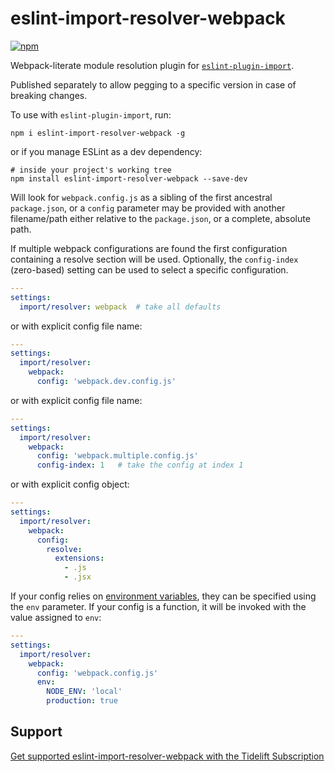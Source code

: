 # eslint-import-resolver-webpack

[![npm](https://img.shields.io/npm/v/eslint-import-resolver-webpack.svg)](https://www.npmjs.com/package/eslint-import-resolver-webpack)

Webpack-literate module resolution plugin for [`eslint-plugin-import`](https://www.npmjs.com/package/eslint-plugin-import).

Published separately to allow pegging to a specific version in case of breaking
changes.

To use with `eslint-plugin-import`, run:

```
npm i eslint-import-resolver-webpack -g
```

or if you manage ESLint as a dev dependency:

```
# inside your project's working tree
npm install eslint-import-resolver-webpack --save-dev
```

Will look for `webpack.config.js` as a sibling of the first ancestral `package.json`,
or a `config` parameter may be provided with another filename/path either relative to the
`package.json`, or a complete, absolute path.

If multiple webpack configurations are found the first configuration containing a resolve section will be used. Optionally, the `config-index` (zero-based) setting can be used to select a specific configuration.

```yaml
---
settings:
  import/resolver: webpack  # take all defaults
```

or with explicit config file name:

```yaml
---
settings:
  import/resolver:
    webpack:
      config: 'webpack.dev.config.js'
```

or with explicit config file name:

```yaml
---
settings:
  import/resolver:
    webpack:
      config: 'webpack.multiple.config.js'
      config-index: 1   # take the config at index 1
```

or with explicit config object:

```yaml
---
settings:
  import/resolver:
    webpack:
      config:
        resolve:
          extensions:
            - .js
            - .jsx
```

If your config relies on [environment variables](https://webpack.js.org/guides/environment-variables/), they can be specified using the `env` parameter.  If your config is a function, it will be invoked with the value assigned to `env`:

```yaml
---
settings:
  import/resolver:
    webpack:
      config: 'webpack.config.js'
      env:
        NODE_ENV: 'local'
        production: true
```

## Support

[Get supported eslint-import-resolver-webpack with the Tidelift Subscription](https://tidelift.com/subscription/pkg/npm-eslint-import-resolver-webpack?utm_source=npm-eslint-import-resolver-webpack&utm_medium=referral&utm_campaign=readme)

